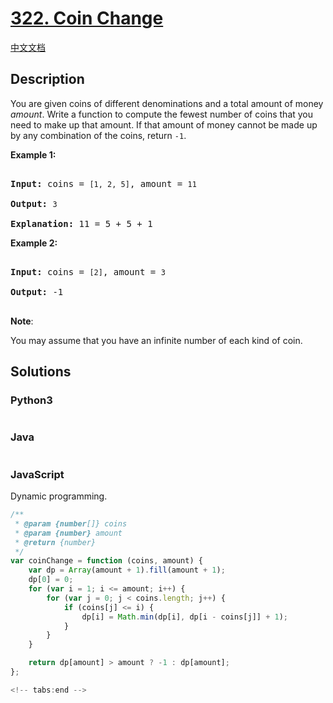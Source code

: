 # [322. Coin Change](https://leetcode.com/problems/coin-change)

[中文文档](/solution/0300-0399/0322.Coin%20Change/README.md)

## Description

<p>You are given coins of different denominations and a total amount of money <i>amount</i>. Write a function to compute the fewest number of coins that you need to make up that amount. If that amount of money cannot be made up by any combination of the coins, return <code>-1</code>.</p>

<p><b>Example 1:</b></p>

<pre>

<strong>Input: </strong>coins = <code>[1, 2, 5]</code>, amount = <code>11</code>

<strong>Output: </strong><code>3</code> 

<strong>Explanation:</strong> 11 = 5 + 5 + 1</pre>

<p><b>Example 2:</b></p>

<pre>

<strong>Input: </strong>coins = <code>[2]</code>, amount = <code>3</code>

<strong>Output: </strong>-1

</pre>

<p><b>Note</b>:<br />

You may assume that you have an infinite number of each kind of coin.</p>

## Solutions

<!-- tabs:start -->

### **Python3**

```python

```

### **Java**

```java

```

### **JavaScript**

Dynamic programming.

```javascript
/**
 * @param {number[]} coins
 * @param {number} amount
 * @return {number}
 */
var coinChange = function (coins, amount) {
    var dp = Array(amount + 1).fill(amount + 1);
    dp[0] = 0;
    for (var i = 1; i <= amount; i++) {
        for (var j = 0; j < coins.length; j++) {
            if (coins[j] <= i) {
                dp[i] = Math.min(dp[i], dp[i - coins[j]] + 1);
            }
        }
    }

    return dp[amount] > amount ? -1 : dp[amount];
};

<!-- tabs:end -->
```
